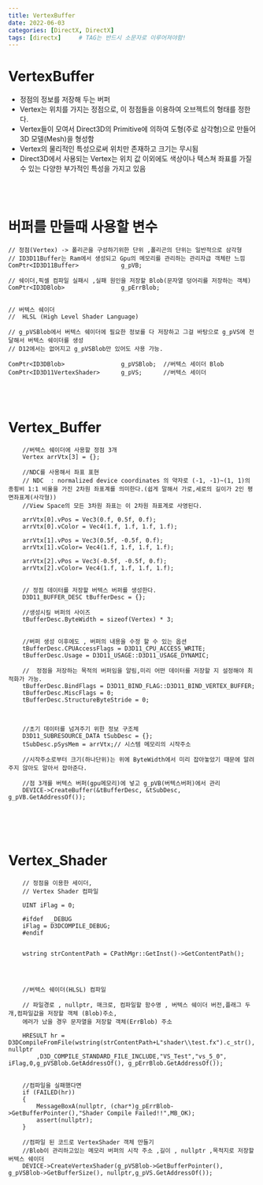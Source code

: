 ```yaml
---
title: VertexBuffer
date: 2022-06-03
categories: [DirectX, DirectX]
tags: [directx]		# TAG는 반드시 소문자로 이루어져야함!
---
```




VertexBuffer
=============
* 정점의 정보를 저장해 두는 버퍼
* Vertex는 위치를 가지는 정점으로, 이 정점들을 이용하여 오브젝트의 형태를 정한다.
* Vertex들이 모여서 Direct3D의 Primitive에 의하여 도형(주로 삼각형)으로 만들어 3D 모델(Mesh)을 형성함
* Vertex의 물리적인 특성으로써 위치만 존재하고 크기는 무시됨
* Direct3D에서 사용되는 Vertex는 위치 값 이외에도 색상이나 텍스쳐 좌표를 가질 수 있는 다양한 부가적인 특성을 가지고 있음


<br><br>

버퍼를 만들때 사용할 변수
======================

	// 정점(Vertex) -> 폴리곤을 구성하기위한 단위 ,폴리곤의 단위는 일반적으로 삼각형
	// ID3D11Buffer는 Ram에서 생성되고 Gpu의 메모리를 관리하는 관리자급 객체란 느낌
	ComPtr<ID3D11Buffer>			g_pVB;
	
    // 쉐이더,픽셀 컴파일 실패시 ,실패 원인을 저장할 Blob(문자열 덩어리를 저장하는 객체)
    ComPtr<ID3DBlob>				g_pErrBlob;
    
    
    // 버텍스 쉐이더
    //	HLSL (High Level Shader Language)
    
    // g_pVSBlob에서 버텍스 쉐이더에 필요한 정보를 다 저장하고 그걸 바탕으로 g_pVS에 전달해서 버텍스 쉐이더를 생성
    // D12에서는 없어지고 g_pVSBlob만 있어도 사용 가능.
    
    ComPtr<ID3DBlob>			  	g_pVSBlob;  //버텍스 세이더 Blob
    ComPtr<ID3D11VertexShader>		g_pVS;      //버텍스 세이더

<br><br>

Vertex_Buffer
========================

		//버텍스 쉐이더에 사용할 정점 3개
		Vertex arrVtx[3] = {};
	
		//NDC를 사용해서 좌표 표현
		// NDC  : normalized device coordinates 의 약자로 (-1, -1)~(1, 1)의 종횡비 1:1 비율을 가진 2차원 좌표계를 의미한다.(쉽게 말해서 가로,세로의 길이가 2인 평면좌표계(사각형))
		//View Space의 모든 3차원 좌표는 이 2차원 좌표계로 사영된다.
	
		arrVtx[0].vPos = Vec3(0.f, 0.5f, 0.f);
		arrVtx[0].vColor = Vec4(1.f, 1.f, 1.f, 1.f);
	
		arrVtx[1].vPos = Vec3(0.5f, -0.5f, 0.f);
		arrVtx[1].vColor= Vec4(1.f, 1.f, 1.f, 1.f);
	
		arrVtx[2].vPos = Vec3(-0.5f, -0.5f, 0.f);
		arrVtx[2].vColor= Vec4(1.f, 1.f, 1.f, 1.f);
    
    
		// 정점 데이터를 저장할 버텍스 버퍼를 생성한다.
		D3D11_BUFFER_DESC tBufferDesc = {};
	
		//생성시킬 버퍼의 사이즈
		tBufferDesc.ByteWidth = sizeof(Vertex) * 3;
	
	
		//버퍼 생성 이후에도 , 버퍼의 내용을 수정 할 수 있는 옵션
		tBufferDesc.CPUAccessFlags = D3D11_CPU_ACCESS_WRITE;	
		tBufferDesc.Usage = D3D11_USAGE::D3D11_USAGE_DYNAMIC;
	
		//	정점을 저장하는 목적의 버퍼임을 알림,미리 어떤 데이터를 저장할 지 설정해야 최적화가 가능.
		tBufferDesc.BindFlags = D3D11_BIND_FLAG::D3D11_BIND_VERTEX_BUFFER;	
		tBufferDesc.MiscFlags = 0;
		tBufferDesc.StructureByteStride = 0;
		
		
	
		//초기 데이터를 넘겨주기 위한 정보 구조체
		D3D11_SUBRESOURCE_DATA tSubDesc = {};
		tSubDesc.pSysMem = arrVtx;// 시스템 메모리의 시작주소 
		
		//시작주소로부터 크기(하나단위)는 위에 ByteWidth에서 미리 잡아놓았기 때문에 알려주지 않아도 알아서 잡아준다.
	
		//점 3개를 버텍스 버퍼(gpu메모리)에 넣고 g_pVB(버텍스버퍼)에서 관리
		DEVICE->CreateBuffer(&tBufferDesc, &tSubDesc, g_pVB.GetAddressOf());
    


<br><br><br>
    
Vertex_Shader
=====================

		// 정점을 이용한 세이더,
		// Vertex Shader 컴파일

		UINT iFlag = 0;

		#ifdef  _DEBUG
		iFlag = D3DCOMPILE_DEBUG;
		#endif


		wstring strContentPath = CPathMgr::GetInst()->GetContentPath();
		

		
		
		//버텍스 쉐이더(HLSL) 컴파일

		// 파일경로 , nullptr, 매크로, 컴파일할 함수명 , 버텍스 쉐이더 버전,플래그 두개,컴파일값을 저장할 객체 (Blob)주소,
		에러가 났을 경우 문자열을 저장할 객체(ErrBlob) 주소

		HRESULT hr = D3DCompileFromFile(wstring(strContentPath+L"shader\\test.fx").c_str(), nullptr
			,D3D_COMPILE_STANDARD_FILE_INCLUDE,"VS_Test","vs_5_0", iFlag,0,g_pVSBlob.GetAddressOf(), g_pErrBlob.GetAddressOf());

			
		//컴파일을 실패했다면
		if (FAILED(hr))
		{
			MessageBoxA(nullptr, (char*)g_pErrBlob->GetBufferPointer(),"Shader Compile Failed!!",MB_OK);
			assert(nullptr);
		}

		//컴파일 된 코드로 VertexShader 객체 만들기
		//Blob이 관리하고있는 메모리 버퍼의 시작 주소 ,길이 , nullptr ,목적지로 저장할 버텍스 쉐이더
		DEVICE->CreateVertexShader(g_pVSBlob->GetBufferPointer(), g_pVSBlob->GetBufferSize(), nullptr,g_pVS.GetAddressOf());

